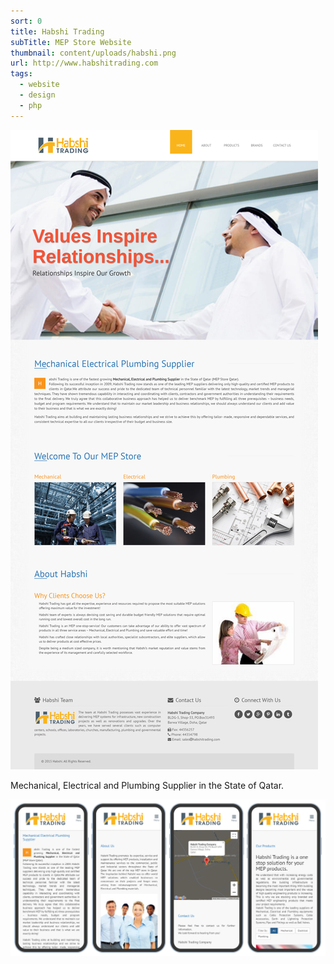 ```yaml
---
sort: 0
title: Habshi Trading
subTitle: MEP Store Website
thumbnail: content/uploads/habshi.png
url: http://www.habshitrading.com
tags:
  - website
  - design
  - php
---
```


![Habshi](content/uploads/habshi-home.png)

Mechanical, Electrical and Plumbing Supplier in the State of Qatar.

![Habshi](content/uploads/habshi-responsive.png)
